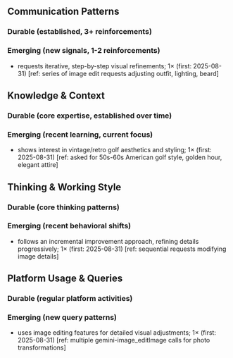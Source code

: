 ## Communication Patterns
### Durable (established, 3+ reinforcements)

### Emerging (new signals, 1-2 reinforcements)
- requests iterative, step-by-step visual refinements; 1× (first: 2025-08-31) [ref: series of image edit requests adjusting outfit, lighting, beard]

## Knowledge & Context
### Durable (core expertise, established over time)

### Emerging (recent learning, current focus)
- shows interest in vintage/retro golf aesthetics and styling; 1× (first: 2025-08-31) [ref: asked for 50s-60s American golf style, golden hour, elegant attire]

## Thinking & Working Style
### Durable (core thinking patterns)

### Emerging (recent behavioral shifts)
- follows an incremental improvement approach, refining details progressively; 1× (first: 2025-08-31) [ref: sequential requests modifying image details]

## Platform Usage & Queries
### Durable (regular platform activities)

### Emerging (new query patterns)
- uses image editing features for detailed visual adjustments; 1× (first: 2025-08-31) [ref: multiple gemini-image_editImage calls for photo transformations]